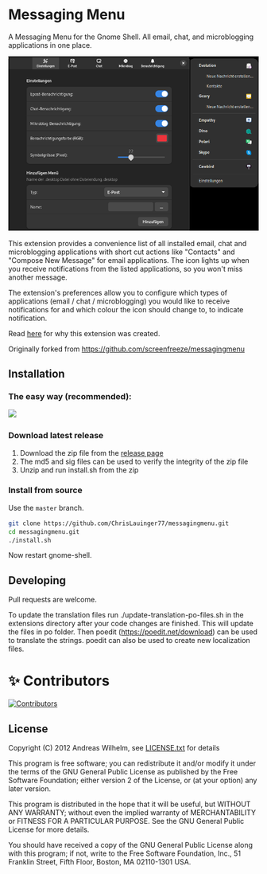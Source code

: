 # Messaging Menu

A Messaging Menu for the Gnome Shell. All email, chat, and microblogging
applications in one place.

![Messaging Menu screenshot](menu_screenshot.png)

This extension provides a convenience list of all installed email, chat and
microblogging applications with short cut actions like "Contacts" and "Compose
New Message" for email applications. The icon lights up when you receive
notifications from the listed applications, so you won't miss another message.

The extension's preferences allow you to configure which types of applications
(email / chat / microblogging) you would like to receive notifications for and
which colour the icon should change to, to indicate notification.

Read [here](http://screenfreeze.net/messaging-menu-for-gnome-3/) for why this
extension was created.

Originally forked from https://github.com/screenfreeze/messagingmenu

## Installation

### The easy way (recommended):

[<img src="https://www.lauinger-clan.de/pics/get-it-on-ego.png" height="125">](https://extensions.gnome.org/extension/2896/messaging-menu)

### Download latest release

1. Download the zip file from the [release page](https://github.com/ChrisLauinger77/messagingmenu/releases/latest)
2. The md5 and sig files can be used to verify the integrity of the zip file
3. Unzip and run install.sh from the zip

### Install from source

Use the `master` branch.

```bash
git clone https://github.com/ChrisLauinger77/messagingmenu.git
cd messagingmenu.git
./install.sh
```

Now restart gnome-shell.

## Developing

Pull requests are welcome.

To update the translation files run ./update-translation-po-files.sh in the extensions directory after your code changes are finished. This will update the files in po folder. Then poedit (https://poedit.net/download) can be used to translate the strings. poedit can also be used to create new localization files.

# ✨️ Contributors

[![Contributors](https://contrib.rocks/image?repo=ChrisLauinger77/messagingmenu)](https://github.com/ChrisLauinger77/messagingmenu/graphs/contributors)

## License

Copyright (C) 2012 Andreas Wilhelm, see [LICENSE.txt](LICENSE.txt) for details

This program is free software; you can redistribute it and/or modify
it under the terms of the GNU General Public License as published by
the Free Software Foundation; either version 2 of the License, or
(at your option) any later version.

This program is distributed in the hope that it will be useful,
but WITHOUT ANY WARRANTY; without even the implied warranty of
MERCHANTABILITY or FITNESS FOR A PARTICULAR PURPOSE. See the
GNU General Public License for more details.

You should have received a copy of the GNU General Public License along
with this program; if not, write to the Free Software Foundation, Inc.,
51 Franklin Street, Fifth Floor, Boston, MA 02110-1301 USA.
